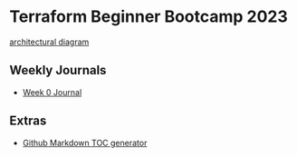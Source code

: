 # Terraform Beginner Bootcamp 2023
[architectural diagram](https://github.com/jb71763n/terraform-beginner-bootcamp-2023/Assets/Architectural_Diagram.png)

## Weekly Journals
- [Week 0 Journal](journal/week0.md)

## Extras
- [Github Markdown TOC generator](https://ecotrust-canada.github.io/markdown-toc/)
